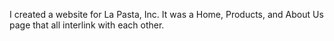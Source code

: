 I created a website for La Pasta, Inc. It was a Home, Products, and About Us page that all interlink with each other.